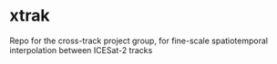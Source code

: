 # xtrak
Repo for the cross-track project group, for fine-scale spatiotemporal interpolation between ICESat-2 tracks
